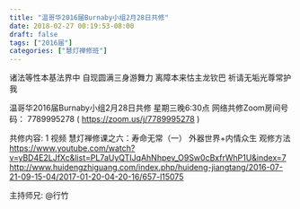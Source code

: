 ```yaml
---
title: "温哥华2016届Burnaby小组2月28日共修"
date: 2018-02-27 00:19:53-08:00
draft: false
tags: ["2016届"]
categories: ["慧灯禅修班"]
---
```

诸法等性本基法界中 自现圆满三身游舞力
离障本来怙主龙钦巴 祈请无垢光尊常护我

温哥华2016届Burnaby小组2月28日共修
星期三晚6:30点
网络共修Zoom房间号码： 7789995278 ( https://zoom.us/j/7789995278 )

共修内容: 
1 视频 慧灯禅修课之六：寿命无常（一） 外器世界+内情众生 观修方法
https://www.youtube.com/watch?v=yBD4E2LJfXc&list=PL7aUyQTIJqAhNhpev_O9Sw0cBxfrWhP1U&index=7
http://www.huidengzhiguang.com/index.php/huideng-jiangtang/2016-07-21-09-15-04/2017-01-20-04-20-16/657-l15075

主持师兄: @行竹
